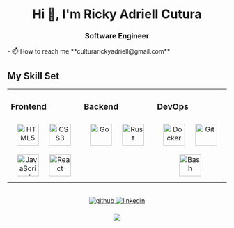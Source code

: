 <h1 align="center">Hi 👋, I'm Ricky Adriell Cutura</h1>
<h3 align="center">
    Software Engineer
</h3>
- 📫 How to reach me **culturarickyadriell@gmail.com**

## My Skill Set

<table>
    <tr>
        <td valign="top" width="33%">

### Frontend

<div align="center">
    <a href="https://en.wikipedia.org/wiki/HTML5" target="_blank"
        ><img
            style="margin: 10px"
            src="https://profilinator.rishav.dev/skills-assets/html5-original-wordmark.svg"
            alt="HTML5"
            height="50"
    /></a>
    <a href="https://www.w3schools.com/css/" target="_blank"
        ><img
            style="margin: 10px"
            src="https://profilinator.rishav.dev/skills-assets/css3-original-wordmark.svg"
            alt="CSS3"
            height="50"
    /></a>
    <a href="https://www.javascript.com/" target="_blank"
        ><img
            style="margin: 10px"
            src="https://profilinator.rishav.dev/skills-assets/javascript-original.svg"
            alt="JavaScript"
            height="50"
    /></a>
    <a href="https://reactjs.org/" target="_blank"
        ><img
            style="margin: 10px"
            src="https://profilinator.rishav.dev/skills-assets/react-original-wordmark.svg"
            alt="React"
            height="50"
    /></a>
</div>
</td>
<td valign="top" width="33%">

### Backend

<div align="center">
    <a href="https://go.dev/" target="_blank"
        ><img
            style="margin: 10px"
            src="https://profilinator.rishav.dev/skills-assets/go-original.svg"
            alt="Go"
            height="50"
    /></a>
    <a href="https://www.rust-lang.org/" target="_blank"
        ><img
            style="margin: 10px"
            src="https://profilinator.rishav.dev/skills-assets/rust-plain.svg"
            alt="Rust"
            height="50"
    /></a>
</div>
</td>
<td valign="top" width="33%">

### DevOps

<div align="center">
    <a href="https://www.docker.com/" target="_blank"
        ><img
            style="margin: 10px"
            src="https://profilinator.rishav.dev/skills-assets/docker-original-wordmark.svg"
            alt="Docker"
            height="50"
    /></a>
    <a href="https://github.com/" target="_blank"
        ><img
            style="margin: 10px"
            src="https://profilinator.rishav.dev/skills-assets/git-scm-icon.svg"
            alt="Git"
            height="50"
    /></a>
    <a href="https://www.gnu.org/software/bash/" target="_blank"
        ><img
            style="margin: 10px"
            src="https://profilinator.rishav.dev/skills-assets/gnu_bash-icon.svg"
            alt="Bash"
            height="50"
    /></a>
</div>
</td>
</tr>
</table>

<br />

<div align="center">
    <a href="https://github.com/codecplyre" target="_blank">
        <img
        src=https://img.shields.io/badge/github-%2324292e.svg?&style=for-the-badge&logo=github&logoColor=white
        alt=github style="margin-bottom: 5px;" />
    </a>
    <a href="https://linkedin.com/in/ricky-adriell" target="_blank">
        <img
        src=https://img.shields.io/badge/linkedin-%231E77B5.svg?&style=for-the-badge&logo=linkedin&logoColor=white
        alt=linkedin style="margin-bottom: 5px;" />
    </a>
</div>
<br />

<div align="center">
    <a
        href="https://www.buymeacoffee.com/RickyAdriell"
        target="_blank"
        style="display: inline-block;">
        <img
            src="https://img.shields.io/badge/Donate-Buy%20Me%20A%20Coffee-orange.svg?style=flat-square&logo=buymeacoffee"
            align="center" />
    </a>
</div>
<br />

